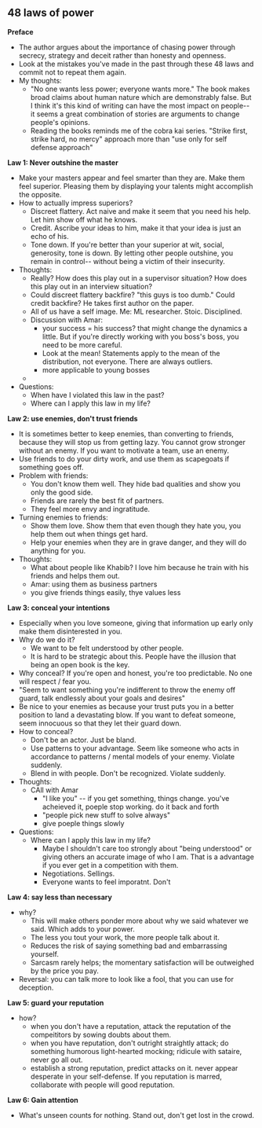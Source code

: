 ## 48 laws of power

**Preface**

- The author argues about the importance of chasing power through secrecy, strategy and deceit rather than honesty and openness. 
- Look at the mistakes you've made in the past through these 48 laws and commit not to repeat them again.
- My thoughts:
  - "No one wants less power; everyone wants more." The book makes broad claims about human nature which are demonstrably false. But I think it's this kind of writing can have the most impact on people-- it seems a great combination of stories are arguments to change people's opinions.
  - Reading the books reminds me of the cobra kai series. "Strike first, strike hard, no mercy" approach more than "use only for self defense approach"

**Law 1: Never outshine the master**

- Make your masters appear and feel smarter than they are. Make them feel superior. Pleasing them by displaying your talents might accomplish the opposite.
- How to actually impress superiors?
  - Discreet flattery. Act naive and make it seem that you need his help. Let him show off what he knows.
  - Credit. Ascribe your ideas to him, make it that your idea is just an echo of his.
  - Tone down. If you're better than your superior at wit, social, generosity, tone is down. By letting other people outshine, you remain in control-- without being a victim of their insecurity.
- Thoughts:
  - Really? How does this play out in a supervisor situation? How does this play out in an interview situation?
  - Could discreet flattery backfire? "this guys is too dumb." Could credit backfire? He takes first author on the paper. 
  - All of us have a self image. Me: ML researcher. Stoic. Disciplined.
  - Discussion with Amar:
    - your success = his success? that might change the dynamics a little. But if you're directly working with you boss's boss, you need to be more careful.
    - Look at the mean! Statements apply to the mean of the distribution, not everyone. There are always outliers.
    - more applicable to young bosses
  - 
- Questions:
  - When have I violated this law in the past?
  - Where can I apply this law in my life?

**Law 2: use enemies, don't trust friends**

- It is sometimes better to keep enemies, than converting to friends, because they will stop us from getting lazy. You cannot grow stronger without an enemy. If you want to motivate a team, use an enemy. 
- Use friends to do your dirty work, and use them as scapegoats if something goes off.
- Problem with friends:
  - You don't know them well. They hide bad qualities and show you only the good side. 
  - Friends are rarely the best fit of partners.
  - They feel more envy and ingratitude.
- Turning enemies to friends:
  - Show them love. Show them that even though they hate you, you help them out when things get hard. 
  - Help your enemies when they are in grave danger, and they will do anything for you.
- Thoughts:
  - What about people like Khabib? I love him because he train with his friends and helps them out. 
  - Amar: using them as business partners
  - you give friends things easily, thye values less

**Law 3: conceal your intentions**

- Especially when you love someone, giving that information up early only make them disinterested in you.
- Why do we do it?
  - We want to be felt understood by other people.
  - It is hard to be strategic about this. People have the illusion that being an open book is the key.
- Why conceal? If you're open and honest, you're too predictable. No one will respect / fear you.
- "Seem to want something you're indifferent to throw the enemy off guard, talk endlessly about your goals and desires"
- Be nice to your enemies as because your trust puts you in a better position to land a devastating blow. If you want to defeat someone, seem innocuous so that they let their guard down. 
- How to conceal?
  - Don't be an actor. Just be bland. 
  - Use patterns to your advantage. Seem like someone who acts in accordance to patterns / mental models of your enemy. Violate suddenly. 
  - Blend in with people. Don't be recognized. Violate suddenly. 
- Thoughts:
  - CAll with Amar
    - "I like you" -- if you get something, things change. you've acheieved it, poeple stop working. do it back and forth
    - "people pick new stuff to solve always"
    - give poeple things slowly
- Questions:
  - Where can I apply this law in my life?
    - Maybe I shouldn't care too strongly about "being understood" or giving others an accurate image of who I am. That is a advantage if you ever get in a competition with them.
    - Negotiations. Sellings.
    - Everyone wants to feel imporatnt. Don't 

**Law 4: say less than necessary**

- why?
  - This will make others ponder more about why we said whatever we said. Which adds to your power.
  - The less you tout your work, the more people talk about it.
  - Reduces the risk of saying something bad and embarrassing yourself. 
  - Sarcasm rarely helps; the momentary satisfaction will be outweighed by the price you pay. 
- Reversal: you can talk more to look like a fool, that you can use for deception.

**Law 5: guard your reputation**

- how?
  - when you don't have a reputation, attack the reputation of the compeititors by sowing doubts about them. 
  - when you have reputation, don't outright straightly attack; do something humorous light-hearted mocking; ridicule with sataire, never go all out.
  - establish a strong reputation, predict attacks on it. never appear desperate in your self-defense. If you reputation is marred, collaborate with people will good reputation.

**Law 6: Gain attention**

- What's unseen counts for nothing. Stand out, don't get lost in the crowd.